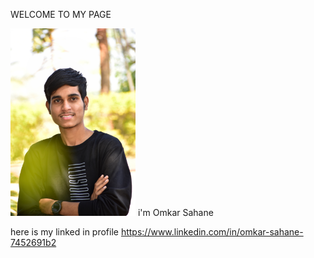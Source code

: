 WELCOME TO MY PAGE

  <img width="200" alt="portfolio_view" src="https://github.com/omkar-s2/OmkarSahane-/blob/main/DSC_0021-01.jpeg">
  i'm Omkar Sahane
<a href=" mailto: omkarsahane121@gmail.com"></a>

here is my linked in profile 
<a href="url">https://www.linkedin.com/in/omkar-sahane-7452691b2 </a>

